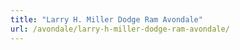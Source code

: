 ```yaml
---
title: "Larry H. Miller Dodge Ram Avondale"
url: /avondale/larry-h-miller-dodge-ram-avondale/
---
```

